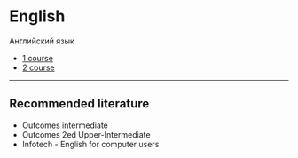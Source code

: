 # English 
Английский язык

- [1 course](https://drive.google.com/drive/folders/1CCCjykkwInhf2ngtoo4z1wpGUexRLsR7)
- [2 course](https://drive.google.com/drive/folders/1INc4SOW0Ohh8acivtcFms_hPHsRO_WXV)

---
## Recommended literature

- Outcomes intermediate
- Outcomes 2ed Upper-Intermediate
- Infotech - English for computer users
